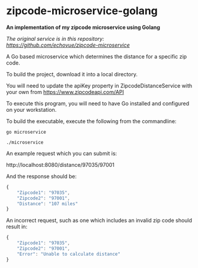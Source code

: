 # zipcode-microservice-golang

**An implementation of my zipcode microservice using Golang**

*The original service is in this repository: https://github.com/echovue/zipcode-microservice*

A Go based microservice which determines the distance for a specific zip code.

To build the project, download it into a local directory.

You will need to update the apiKey property in ZipcodeDistanceService with your own from https://www.zipcodeapi.com/API

To execute this program, you will need to have Go installed and configured on your workstation.

To build the executable, execute the following from the commandline:

`go microservice`

`./microservice`

An example request which you can submit is:

http://localhost:8080/distance/97035/97001

And the response should be:

```javascript
{
    "Zipcode1": "97035",
    "Zipcode2": "97001",
    "Distance": "107 miles"
}
```

An incorrect request, such as one which includes an invalid zip code should result in:

```javascript
{
    "Zipcode1": "97035",
    "Zipcode2": "97001",
    "Error": "Unable to calculate distance"
}
```


